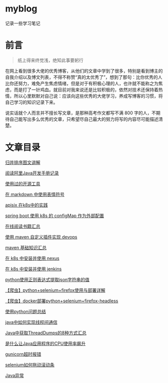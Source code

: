 # myblog
记录一些学习笔记

# 前言

> 纸上得来终觉浅，绝知此事要躬行

在网上看到很多大佬的优秀博客，从他们的文章中学到了很多，特别是看到博主的自我介绍以及博文列表，不得不称赞“真的太优秀了”，想到了那句：比你优秀的人比你还努力，难免产生焦虑情绪，但是对于有积极心理的人，也许就不能称之为焦虑，而是打了一针鸡血。就目前对我来说还是比较积极的，依然对技术还保持着热情，所以心里默默对自己说：应该向这些优秀的大佬学习，养成写博客的习惯，将自己学习的知识记录下来。

说实话就个人而言并不擅长写文章，是那种高考作文都写不满 800 字的人，不期待自己能写出多么优秀的文章，只希望尽自己最大的努力将写的内容尽可能描述清楚。



# 文章目录

[归并排序图文讲解](./归并排序图文讲解.md)

[阅读阿里Java开发手册记录](./阅读阿里Java开发手册记录.md)

[使用过的开源工具](./使用过的开源工具.md)

[在 markdown 中使用表情符号](./在markdown中使用表情符号.md)

[apisix 在k8s中的实践](./apisix在k8s中的实践.md)

[spring boot 使用 k8s 的 configMap 作为外部配置](./springboot使用k8s的configMap作为外部配置.md)

[在线阅读书籍汇总](./收集的学习资料/在线阅读书籍汇总.md)

[使用 maven 自定义插件实现 devops](./使用maven自定义插件实现devops.md)

[maven 基础知识汇总](./maven基础知识汇总.md)

[在 k8s 中安装并使用 nexus](./在k8s中安装并使用nexus.md)

[在 k8s 中安装并使用 jenkins](./在k8s中安装并使用jenkins.md)

[python使用正则表达式提取json字符串的值](python使用正则表达式提取json字符串的值.md)

[【爬虫】python+selenium+firefox使用与部署详解](./【爬虫】python+selenium+firefox使用与部署详解.md)

[【爬虫】docker部署python+selenium+firefox-headless](./【爬虫】docker部署python+selenium+firefox-headless.md)

[使用python问题总结](./使用python问题总结.md)

[java中如何实现线程间通信](./java中如何实现线程间通信.md)

[Java中获取ThreadDumps的8种方式汇总](./Java中获取ThreadDumps的8种方式汇总.md)

[是什么让Java应用程序的CPU使用率飙升](./是什么让Java应用程序的CPU使用率飙升.md)

[gunicorn超时报错](./gunicorn超时报错.md)

[selenium如何拖动滚动条](./selenium如何拖动滚动条.md)

[Java异常](./Java异常.md)


